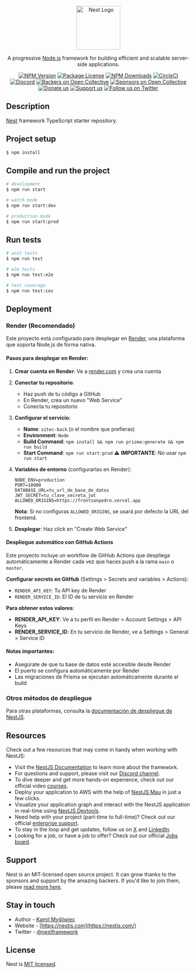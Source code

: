 <p align="center">
  <a href="http://nestjs.com/" target="blank"><img src="https://nestjs.com/img/logo-small.svg" width="120" alt="Nest Logo" /></a>
</p>

[circleci-image]: https://img.shields.io/circleci/build/github/nestjs/nest/master?token=abc123def456
[circleci-url]: https://circleci.com/gh/nestjs/nest

  <p align="center">A progressive <a href="http://nodejs.org" target="_blank">Node.js</a> framework for building efficient and scalable server-side applications.</p>
    <p align="center">
<a href="https://www.npmjs.com/~nestjscore" target="_blank"><img src="https://img.shields.io/npm/v/@nestjs/core.svg" alt="NPM Version" /></a>
<a href="https://www.npmjs.com/~nestjscore" target="_blank"><img src="https://img.shields.io/npm/l/@nestjs/core.svg" alt="Package License" /></a>
<a href="https://www.npmjs.com/~nestjscore" target="_blank"><img src="https://img.shields.io/npm/dm/@nestjs/common.svg" alt="NPM Downloads" /></a>
<a href="https://circleci.com/gh/nestjs/nest" target="_blank"><img src="https://img.shields.io/circleci/build/github/nestjs/nest/master" alt="CircleCI" /></a>
<a href="https://discord.gg/G7Qnnhy" target="_blank"><img src="https://img.shields.io/badge/discord-online-brightgreen.svg" alt="Discord"/></a>
<a href="https://opencollective.com/nest#backer" target="_blank"><img src="https://opencollective.com/nest/backers/badge.svg" alt="Backers on Open Collective" /></a>
<a href="https://opencollective.com/nest#sponsor" target="_blank"><img src="https://opencollective.com/nest/sponsors/badge.svg" alt="Sponsors on Open Collective" /></a>
  <a href="https://paypal.me/kamilmysliwiec" target="_blank"><img src="https://img.shields.io/badge/Donate-PayPal-ff3f59.svg" alt="Donate us"/></a>
    <a href="https://opencollective.com/nest#sponsor"  target="_blank"><img src="https://img.shields.io/badge/Support%20us-Open%20Collective-41B883.svg" alt="Support us"></a>
  <a href="https://twitter.com/nestframework" target="_blank"><img src="https://img.shields.io/twitter/follow/nestframework.svg?style=social&label=Follow" alt="Follow us on Twitter"></a>
</p>
  <!--[![Backers on Open Collective](https://opencollective.com/nest/backers/badge.svg)](https://opencollective.com/nest#backer)
  [![Sponsors on Open Collective](https://opencollective.com/nest/sponsors/badge.svg)](https://opencollective.com/nest#sponsor)-->

## Description

[Nest](https://github.com/nestjs/nest) framework TypeScript starter repository.

## Project setup

```bash
$ npm install
```

## Compile and run the project

```bash
# development
$ npm run start

# watch mode
$ npm run start:dev

# production mode
$ npm run start:prod
```

## Run tests

```bash
# unit tests
$ npm run test

# e2e tests
$ npm run test:e2e

# test coverage
$ npm run test:cov
```

## Deployment

### Render (Recomendado)

Este proyecto está configurado para desplegar en [Render](https://render.com), una plataforma que soporta Node.js de forma nativa.

#### Pasos para desplegar en Render:

1. **Crear cuenta en Render**: Ve a [render.com](https://render.com) y crea una cuenta

2. **Conectar tu repositorio**: 
   - Haz push de tu código a GitHub
   - En Render, crea un nuevo "Web Service"
   - Conecta tu repositorio

3. **Configurar el servicio**:
   - **Name**: `sitec-back` (o el nombre que prefieras)
   - **Environment**: `Node`
   - **Build Command**: `npm install && npm run prisma:generate && npm run build`
   - **Start Command**: `npm run start:prod` ⚠️ **IMPORTANTE**: No usar `npm run start`

4. **Variables de entorno** (configurarlas en Render):
   ```
   NODE_ENV=production
   PORT=10000
   DATABASE_URL=tu_url_de_base_de_datos
   JWT_SECRET=tu_clave_secreta_jwt
   ALLOWED_ORIGINS=https://frontsanpedro.vercel.app
   ```
   
   **Nota**: Si no configuras `ALLOWED_ORIGINS`, se usará por defecto la URL del frontend.

5. **Desplegar**: Haz click en "Create Web Service"

#### Despliegue automático con GitHub Actions

Este proyecto incluye un workflow de GitHub Actions que despliega automáticamente a Render cada vez que haces push a la rama `main` o `master`.

**Configurar secrets en GitHub** (Settings > Secrets and variables > Actions):

- `RENDER_API_KEY`: Tu API key de Render
- `RENDER_SERVICE_ID`: El ID de tu servicio en Render

**Para obtener estos valores**:
- **RENDER_API_KEY**: Ve a tu perfil en Render > Account Settings > API Keys
- **RENDER_SERVICE_ID**: En tu servicio de Render, ve a Settings > General > Service ID

#### Notas importantes:
- Asegúrate de que tu base de datos esté accesible desde Render
- El puerto se configura automáticamente por Render
- Las migraciones de Prisma se ejecutan automáticamente durante el build

### Otros métodos de despliegue

Para otras plataformas, consulta la [documentación de despliegue de NestJS](https://docs.nestjs.com/deployment).

## Resources

Check out a few resources that may come in handy when working with NestJS:

- Visit the [NestJS Documentation](https://docs.nestjs.com) to learn more about the framework.
- For questions and support, please visit our [Discord channel](https://discord.gg/G7Qnnhy).
- To dive deeper and get more hands-on experience, check out our official video [courses](https://courses.nestjs.com/).
- Deploy your application to AWS with the help of [NestJS Mau](https://mau.nestjs.com) in just a few clicks.
- Visualize your application graph and interact with the NestJS application in real-time using [NestJS Devtools](https://devtools.nestjs.com).
- Need help with your project (part-time to full-time)? Check out our official [enterprise support](https://enterprise.nestjs.com).
- To stay in the loop and get updates, follow us on [X](https://x.com/nestframework) and [LinkedIn](https://linkedin.com/company/nestjs).
- Looking for a job, or have a job to offer? Check out our official [Jobs board](https://jobs.nestjs.com).

## Support

Nest is an MIT-licensed open source project. It can grow thanks to the sponsors and support by the amazing backers. If you'd like to join them, please [read more here](https://docs.nestjs.com/support).

## Stay in touch

- Author - [Kamil Myśliwiec](https://twitter.com/kammysliwiec)
- Website - [https://nestjs.com](https://nestjs.com/)
- Twitter - [@nestframework](https://twitter.com/nestframework)

## License

Nest is [MIT licensed](https://github.com/nestjs/nest/blob/master/LICENSE).

